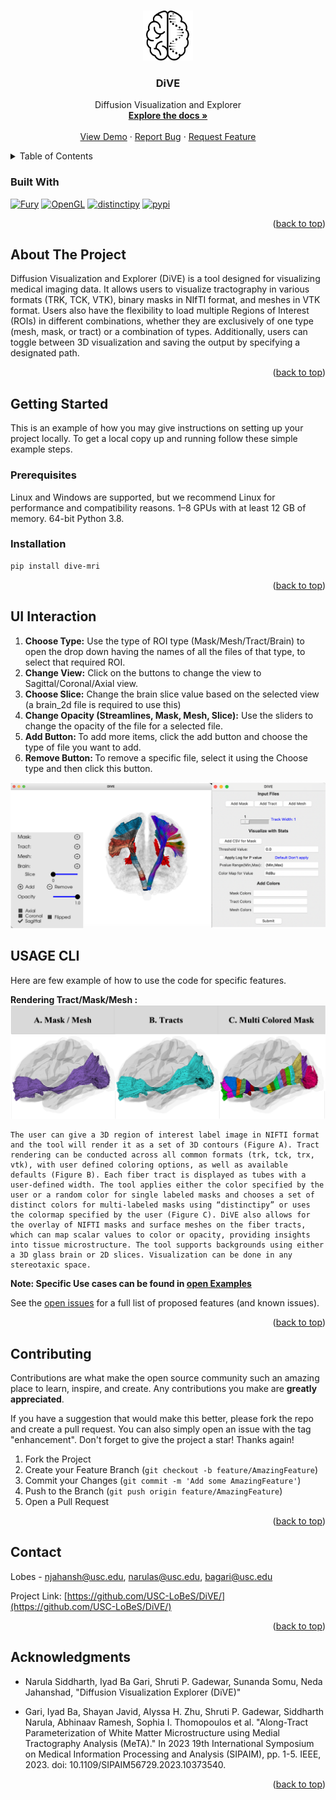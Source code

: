 <a name="readme-top"></a>
<!-- [![Contributors][contributors-shield]][contributors-url]
[![Forks][forks-shield]][forks-url]
[![Stargazers][stars-shield]][stars-url]
[![Issues][issues-shield]][issues-url]
[![LinkedIn][linkedin-shield]][linkedin-url] -->

<br />
<div align="center">
  <a href="https://raw.githubusercontent.com/USC-LoBeS/dive/main/images/Logo.svg">
    <img src="https://raw.githubusercontent.com/USC-LoBeS/dive/main/images/Logo.svg" alt="Logo" width="80" height="80">
  </a>

<h3 align="center">DiVE</h3>

  <p align="center">
    Diffusion Visualization and Explorer
    <br />
    <a href="https://github.com/USC-LoBeS/DiVE/e"><strong>Explore the docs »</strong></a>
    <br />
    <br />
    <a href="https://github.com/github_username/repo_name">View Demo</a>
    ·
    <a href="https://github.com/USC-LoBeS/DiVE/issues">Report Bug</a>
    ·
    <a href="https://github.com/USC-LoBeS/DiVE/issues">Request Feature</a>
  </p>
</div>



<!-- TABLE OF CONTENTS -->
<details>
  <summary>Table of Contents</summary>
  <ol>
  <li><a href="#built-with">Built With</a></li>
    <li>
      <a href="#about-the-project">About The Project</a>
    </li>
    <li>
      <a href="#getting-started">Getting Started</a>
      <ul>
        <li><a href="#prerequisites">Prerequisites</a></li>
        <li><a href="#installation">Installation</a></li>
      </ul>
    </li>
    <li><a href="#ui-interaction">UI Interaction</a></li>
    <li><a href="#usage-cli">Usage CLI</a></li>
    <li><a href="#contributing">Contributing</a></li>
    <li><a href="#contact">Contact</a></li>
    <li><a href="#acknowledgments">Acknowledgments</a></li>
  </ol>
</details>

### Built With

[![Fury][Fury.]][Fury-url]
[![OpenGL][OpenGL.]][OpenGL-url]
[![distinctipy][dist.]][dist-url]
[![pypi][pypi.]][pypi-url]
<p align="right">(<a href="#readme-top">back to top</a>)</p>



<!-- ABOUT THE PROJECT -->
## About The Project

 Diffusion Visualization and Explorer (DiVE) is a tool designed for visualizing medical imaging data. It allows users to visualize tractography in various formats (TRK, TCK, VTK), binary masks in NIfTI format, and meshes in VTK format. Users also have the flexibility to load multiple Regions of Interest (ROIs) in different combinations, whether they are exclusively of one type (mesh, mask, or tract) or a combination of types. Additionally, users can toggle between 3D visualization and saving the output by specifying a designated path.

<p align="right">(<a href="#readme-top">back to top</a>)</p>





<!-- GETTING STARTED -->
## Getting Started

This is an example of how you may give instructions on setting up your project locally.
To get a local copy up and running follow these simple example steps.

### Prerequisites

Linux and Windows are supported, but we recommend Linux for performance and compatibility reasons.
1–8 GPUs with at least 12 GB of memory.
64-bit Python 3.8.

### Installation

   ```sh
   pip install dive-mri
   ```
<p align="right">(<a href="#readme-top">back to top</a>)</p>



<!-- UI Interaction -->

## UI Interaction
1. <strong>Choose Type:</strong> Use the type of ROI type (Mask/Mesh/Tract/Brain) to open the drop down having the names of all the files of that type, to select that required ROI.
2. <strong>Change View:</strong> Click on the buttons to change the view to Sagittal/Coronal/Axial view.
3. <strong>Choose Slice:</strong> Change the brain slice value based on the selected view (a brain_2d file is required to use this)
4. <strong>Change Opacity (Streamlines, Mask, Mesh, Slice):</strong> 
Use the sliders to change the opacity of the file for a selected file.
5. <strong> Add Button: </strong> To add more items, click the add button and choose the type of file you want to add.
6. <strong> Remove Button: </strong> To remove a specific file, select it using the Choose type and then click this button.
   
![Image][ui-image]

<!-- USAGE -->
## USAGE CLI

Here are few example of how to use the code for specific features.

<strong>Rendering Tract/Mask/Mesh :</strong> 
![Image][fig1-image]
```
The user can give a 3D region of interest label image in NIFTI format and the tool will render it as a set of 3D contours (Figure A). Tract rendering can be conducted across all common formats (trk, tck, trx, vtk), with user defined coloring options, as well as available defaults (Figure B). Each fiber tract is displayed as tubes with a user-defined width. The tool applies either the color specified by the user or a random color for single labeled masks and chooses a set of distinct colors for multi-labeled masks using “distinctipy” or uses the colormap specified by the user (Figure C). DiVE also allows for the overlay of NIFTI masks and surface meshes on the fiber tracts, which can map scalar values to color or opacity, providing insights into tissue microstructure. The tool supports backgrounds using either a 3D glass brain or 2D slices. Visualization can be done in any stereotaxic space.
```
  <strong> Note: Specific Use cases can be found in [open Examples](https://github.com/USC-LoBeS/DiVE/example/Readme.md) </strong>


See the [open issues](https://github.com/USC-LoBeS/DiVE/issues) for a full list of proposed features (and known issues).

<p align="right">(<a href="#readme-top">back to top</a>)</p>



<!-- CONTRIBUTING -->
## Contributing

Contributions are what make the open source community such an amazing place to learn, inspire, and create. Any contributions you make are **greatly appreciated**.

If you have a suggestion that would make this better, please fork the repo and create a pull request. You can also simply open an issue with the tag "enhancement".
Don't forget to give the project a star! Thanks again!

1. Fork the Project
2. Create your Feature Branch (`git checkout -b feature/AmazingFeature`)
3. Commit your Changes (`git commit -m 'Add some AmazingFeature'`)
4. Push to the Branch (`git push origin feature/AmazingFeature`)
5. Open a Pull Request

<p align="right">(<a href="#readme-top">back to top</a>)</p>



<!-- CONTACT -->
## Contact

Lobes - njahansh@usc.edu, narulas@usc.edu, bagari@usc.edu

Project Link: [https://github.com/USC-LoBeS/DiVE/](https://github.com/USC-LoBeS/DiVE/)

<p align="right">(<a href="#readme-top">back to top</a>)</p>



<!-- ACKNOWLEDGMENTS -->
## Acknowledgments

* Narula Siddharth, Iyad Ba Gari, Shruti P. Gadewar, Sunanda Somu, Neda Jahanshad, "Diffusion Visualization Explorer (DiVE)"

* Gari, Iyad Ba, Shayan Javid, Alyssa H. Zhu, Shruti P. Gadewar, Siddharth Narula, Abhinaav Ramesh, Sophia I. Thomopoulos et al. "Along-Tract Parameterization of White Matter Microstructure using Medial Tractography Analysis (MeTA)." In 2023 19th International Symposium on Medical Information Processing and Analysis (SIPAIM), pp. 1-5. IEEE, 2023. doi: 10.1109/SIPAIM56729.2023.10373540.

<p align="right">(<a href="#readme-top">back to top</a>)</p>



<!-- MARKDOWN LINKS & IMAGES -->
<!-- [contributors-shield]: https://img.shields.io/github/contributors/github_username/repo_name.svg?style=for-the-badge
[contributors-url]: https://github.com/USC-LoBeS/DiVE/graphs/contributors
[forks-shield]: https://github.com/USC-LoBeS/DiVE/repo_name.svg?style=for-the-badge
[forks-url]: https://github.com/github_username/repo_name/network/members
[stars-shield]: https://img.shields.io/github/stars/github_username/repo_name.svg?style=for-the-badge
[stars-url]: https://github.com/github_username/repo_name/stargazers
[issues-shield]: https://img.shields.io/github/issues/github_username/repo_name.svg?style=for-the-badge
[issues-url]: https://github.com/USC-LoBeS/DiVE/issues
[license-shield]: https://img.shields.io/github/license/github_username/repo_name.svg?style=for-the-badge -->
<!-- [license-url]: https://github.com/github_username/repo_name/blob/master/LICENSE.txt -->
<!-- [linkedin-shield]: https://img.shields.io/badge/-LinkedIn-black.svg?style=for-the-badge&logo=linkedin&colorB=555
[linkedin-url]: https://linkedin.com/in/linkedin_username -->
[ui-image]: https://raw.githubusercontent.com/USC-LoBeS/dive/main/images/UI.png
[fig1-image]: https://raw.githubusercontent.com/USC-LoBeS/dive/main/images/Figure_1.png

[Fury.]: https://img.shields.io/badge/Fury-red?logo=https%3A%2F%2Ffury.gl%2Flatest%2F_static%2Fimages%2Flogo.svg
[Fury-url]: https://fury.gl/latest/index.html

[OpenGL.]: https://img.shields.io/badge/OpenGL-%235586A4?logo=https%3A%2F%2Ffury.gl%2Flatest%2F_static%2Fimages%2Flogo.svg
[OpenGL-url]:https://www.opengl.org/

[dist.]:https://img.shields.io/badge/distinctipy-blue?logo=https%3A%2F%2Ffury.gl%2Flatest%2F_static%2Fimages%2Flogo.svg
[dist-url]: https://doi.org/10.5281/zenodo.3985191

[pypi.]:https://img.shields.io/badge/pypi-v1.0-blue
[pypi-url]: https://pypi.org/project/dive-mri/

